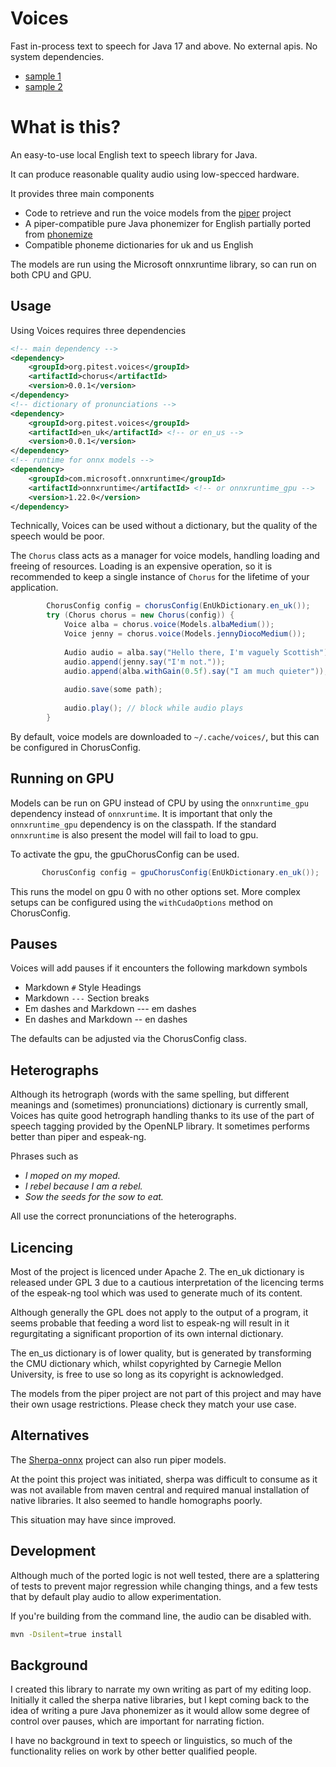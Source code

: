 # Voices

Fast in-process text to speech for Java 17 and above. No external apis. No system dependencies.


* [sample 1](https://github.com/user-attachments/assets/89e652ff-fb85-4613-82b4-0bc92c7dc90e)
* [sample 2](https://github.com/user-attachments/assets/b8906e63-c38a-4698-bf58-c3e136cd9745)

# What is this?

An easy-to-use local English text to speech library for Java.

It can produce reasonable quality audio using low-specced hardware.

It provides three main components

* Code to retrieve and run the voice models from the [piper](https://github.com/rhasspy/piper) project
* A piper-compatible pure Java phonemizer for English partially ported from [phonemize](https://github.com/hans00/phonemize)
* Compatible phoneme dictionaries for uk and us English

The models are run using the Microsoft onnxruntime library, so can run on both CPU and GPU.

## Usage

Using Voices requires three dependencies

```xml
<!-- main dependency -->
<dependency>
    <groupId>org.pitest.voices</groupId>
    <artifactId>chorus</artifactId>
    <version>0.0.1</version>
</dependency>
<!-- dictionary of pronunciations -->
<dependency>
    <groupId>org.pitest.voices</groupId>
    <artifactId>en_uk</artifactId> <!-- or en_us -->
    <version>0.0.1</version>
</dependency>
<!-- runtime for onnx models -->
<dependency>
    <groupId>com.microsoft.onnxruntime</groupId>
    <artifactId>onnxruntime</artifactId> <!-- or onnxruntime_gpu -->
    <version>1.22.0</version>
</dependency>
```

Technically, Voices can be used without a dictionary, but the quality of the speech would be poor.

The `Chorus` class acts as a manager for voice models, handling loading and freeing of resources. Loading is an expensive
operation, so it is recommended to keep a single instance of `Chorus` for the lifetime of your application.

```java
        ChorusConfig config = chorusConfig(EnUkDictionary.en_uk());
        try (Chorus chorus = new Chorus(config)) {
            Voice alba = chorus.voice(Models.albaMedium());
            Voice jenny = chorus.voice(Models.jennyDiocoMedium());
  
            Audio audio = alba.say("Hello there, I'm vaguely Scottish");
            audio.append(jenny.say("I'm not."));
            audio.append(alba.withGain(0.5f).say("I am much quieter"));
            
            audio.save(some path);
            
            audio.play(); // block while audio plays
        }
```

By default, voice models are downloaded to `~/.cache/voices/`, but this can be configured in ChorusConfig.

## Running on GPU

Models can be run on GPU instead of CPU by using the `onnxruntime_gpu` dependency instead of `onnxruntime`. It is
important that only the `onnxruntime_gpu` dependency is on the classpath. If the standard `onnxruntime` is also present the model
will fail to load to gpu.

To activate the gpu, the gpuChorusConfig can be used.

```java
       ChorusConfig config = gpuChorusConfig(EnUkDictionary.en_uk());
```

This runs the model on gpu 0 with no other options set. More complex setups can be configured using the `withCudaOptions`
method on ChorusConfig.

## Pauses

Voices will add pauses if it encounters the following markdown symbols

* Markdown `#` Style Headings
* Markdown `---` Section breaks
* Em dashes and Markdown --- em dashes
* En dashes and Markdown -- en dashes

The defaults can be adjusted via the ChorusConfig class.

## Heterographs

Although its hetrograph (words with the same spelling, but different meanings and (sometimes) pronunciations) 
dictionary is currently small, Voices has quite good hetrograph handling thanks to its use of the 
part of speech tagging provided by the OpenNLP library. It sometimes performs better than piper and espeak-ng.

Phrases such as

* *I moped on my moped.*
* *I rebel because I am a rebel.*
* *Sow the seeds for the sow to eat.*

All use the correct pronunciations of the heterographs.

## Licencing

Most of the project is licenced under Apache 2. The en_uk dictionary is released under GPL 3 due to a cautious
interpretation of the licencing terms of the espeak-ng tool which was used to generate much of its content.

Although generally the GPL does not apply to the output of a program, it seems probable that feeding a word list
to espeak-ng will result in it regurgitating a significant proportion of its own internal dictionary.

The en_us dictionary is of lower quality, but is generated by transforming the CMU dictionary which, whilst copyrighted by
Carnegie Mellon University, is free to use so long as its copyright is acknowledged.

The models from the piper project are not part of this project and may have their own usage restrictions. Please 
check they match your use case.

## Alternatives

The [Sherpa-onnx](https://github.com/k2-fsa/sherpa-onnx) project can also run piper models.

At the point this project was initiated, sherpa was difficult to consume as it was not available from maven central and required 
manual installation of native libraries. It also seemed to handle homographs poorly.

This situation may have since improved.

## Development

Although much of the ported logic is not well tested, there are a splattering of tests to prevent major regression
while changing things, and a few tests that by default play audio to allow experimentation. 

If you're building from the command line, the audio can be disabled with.

```bash
mvn -Dsilent=true install
```

## Background

I created this library to narrate my own writing as part of my editing loop. Initially
it called the sherpa native libraries, but I kept coming back to the idea of writing a pure
Java phonemizer as it would allow some degree of control over pauses, which are important
for narrating fiction.

I have no background in text to speech or linguistics, so much of the functionality relies on work
by other better qualified people.
